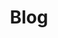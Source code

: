 ---
link: /blog
title: Blog
layout: null
permalink: null
order: 1
external: false
type: internal
visible: true
---
